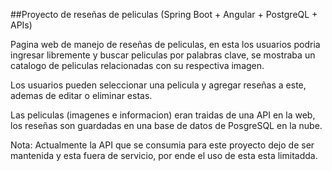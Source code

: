 ##Proyecto de reseñas de peliculas (Spring Boot + Angular + PostgreQL + APIs)

Pagina web de manejo de reseñas de peliculas, en esta los usuarios
podria ingresar libremente y buscar peliculas por palabras clave, 
se mostraba un catalogo de peliculas relacionadas con su respectiva imagen.

Los usuarios pueden seleccionar una pelicula y agregar reseñas a este, ademas
de editar o eliminar estas.

Las peliculas (imagenes e informacion) eran traidas de una API en la web, los reseñas
son guardadas en una base de datos de PosgreSQL en la nube. 

Nota: Actualmente la API que se consumia para este proyecto dejo de ser mantenida
y esta fuera de servicio, por ende el uso de esta esta limitadda.